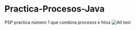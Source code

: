 # Practica-Procesos-Java
PSP practica número 1 que combina procesos e hilos
![Alt text](http://s2.postimg.org/6ircmfa0p/Screenshot.png "Screenshot")

